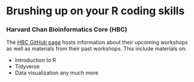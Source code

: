 # Brushing up on your R coding skills

### Harvard Chan Bioinformatics Core (HBC)

The [HBC GitHub page](https://tinyurl.com/hcbc-modules) hosts information about their upcoming workshops as well as materials from their past workshops. This include materials on:

* Introduction to R
* Tidyverse
* Data visualization any much more


### 

